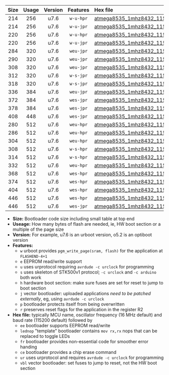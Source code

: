 |Size|Usage|Version|Features|Hex file|
|:-:|:-:|:-:|:-:|:--|
|214|256|u7.6|`w-u-hpr`|[atmega8535_1mhz8432_115200bps_ur.hex](https://raw.githubusercontent.com/stefanrueger/urboot/main//atmega8535_1mhz8432_115200bps_ur.hex)|
|214|256|u7.6|`w-u-jpr`|[atmega8535_1mhz8432_115200bps_ur_vbl.hex](https://raw.githubusercontent.com/stefanrueger/urboot/main//atmega8535_1mhz8432_115200bps_ur_vbl.hex)|
|220|256|u7.6|`w-u-hpr`|[atmega8535_1mhz8432_115200bps_lednop_ur.hex](https://raw.githubusercontent.com/stefanrueger/urboot/main//atmega8535_1mhz8432_115200bps_lednop_ur.hex)|
|220|256|u7.6|`w-u-jpr`|[atmega8535_1mhz8432_115200bps_lednop_ur_vbl.hex](https://raw.githubusercontent.com/stefanrueger/urboot/main//atmega8535_1mhz8432_115200bps_lednop_ur_vbl.hex)|
|284|320|u7.6|`weu-jpr`|[atmega8535_1mhz8432_115200bps_ee_ur_vbl.hex](https://raw.githubusercontent.com/stefanrueger/urboot/main//atmega8535_1mhz8432_115200bps_ee_ur_vbl.hex)|
|290|320|u7.6|`weu-jpr`|[atmega8535_1mhz8432_115200bps_ee_lednop_ur_vbl.hex](https://raw.githubusercontent.com/stefanrueger/urboot/main//atmega8535_1mhz8432_115200bps_ee_lednop_ur_vbl.hex)|
|308|320|u7.6|`weu-jpr`|[atmega8535_1mhz8432_115200bps_ee_lednop_fr_ur_vbl.hex](https://raw.githubusercontent.com/stefanrueger/urboot/main//atmega8535_1mhz8432_115200bps_ee_lednop_fr_ur_vbl.hex)|
|312|320|u7.6|`w-s-jpr`|[atmega8535_1mhz8432_115200bps_vbl.hex](https://raw.githubusercontent.com/stefanrueger/urboot/main//atmega8535_1mhz8432_115200bps_vbl.hex)|
|318|320|u7.6|`w-s-jpr`|[atmega8535_1mhz8432_115200bps_lednop_vbl.hex](https://raw.githubusercontent.com/stefanrueger/urboot/main//atmega8535_1mhz8432_115200bps_lednop_vbl.hex)|
|336|384|u7.6|`weu-jpr`|[atmega8535_1mhz8432_115200bps_ee_lednop_fr_ce_ur_vbl.hex](https://raw.githubusercontent.com/stefanrueger/urboot/main//atmega8535_1mhz8432_115200bps_ee_lednop_fr_ce_ur_vbl.hex)|
|372|384|u7.6|`wes-jpr`|[atmega8535_1mhz8432_115200bps_ee_vbl.hex](https://raw.githubusercontent.com/stefanrueger/urboot/main//atmega8535_1mhz8432_115200bps_ee_vbl.hex)|
|378|384|u7.6|`wes-jpr`|[atmega8535_1mhz8432_115200bps_ee_lednop_vbl.hex](https://raw.githubusercontent.com/stefanrueger/urboot/main//atmega8535_1mhz8432_115200bps_ee_lednop_vbl.hex)|
|408|448|u7.6|`wes-jpr`|[atmega8535_1mhz8432_115200bps_ee_lednop_fr_vbl.hex](https://raw.githubusercontent.com/stefanrueger/urboot/main//atmega8535_1mhz8432_115200bps_ee_lednop_fr_vbl.hex)|
|280|512|u7.6|`weu-hpr`|[atmega8535_1mhz8432_115200bps_ee_ur.hex](https://raw.githubusercontent.com/stefanrueger/urboot/main//atmega8535_1mhz8432_115200bps_ee_ur.hex)|
|286|512|u7.6|`weu-hpr`|[atmega8535_1mhz8432_115200bps_ee_lednop_ur.hex](https://raw.githubusercontent.com/stefanrueger/urboot/main//atmega8535_1mhz8432_115200bps_ee_lednop_ur.hex)|
|304|512|u7.6|`weu-hpr`|[atmega8535_1mhz8432_115200bps_ee_lednop_fr_ur.hex](https://raw.githubusercontent.com/stefanrueger/urboot/main//atmega8535_1mhz8432_115200bps_ee_lednop_fr_ur.hex)|
|308|512|u7.6|`w-s-hpr`|[atmega8535_1mhz8432_115200bps.hex](https://raw.githubusercontent.com/stefanrueger/urboot/main//atmega8535_1mhz8432_115200bps.hex)|
|314|512|u7.6|`w-s-hpr`|[atmega8535_1mhz8432_115200bps_lednop.hex](https://raw.githubusercontent.com/stefanrueger/urboot/main//atmega8535_1mhz8432_115200bps_lednop.hex)|
|332|512|u7.6|`weu-hpr`|[atmega8535_1mhz8432_115200bps_ee_lednop_fr_ce_ur.hex](https://raw.githubusercontent.com/stefanrueger/urboot/main//atmega8535_1mhz8432_115200bps_ee_lednop_fr_ce_ur.hex)|
|368|512|u7.6|`wes-hpr`|[atmega8535_1mhz8432_115200bps_ee.hex](https://raw.githubusercontent.com/stefanrueger/urboot/main//atmega8535_1mhz8432_115200bps_ee.hex)|
|374|512|u7.6|`wes-hpr`|[atmega8535_1mhz8432_115200bps_ee_lednop.hex](https://raw.githubusercontent.com/stefanrueger/urboot/main//atmega8535_1mhz8432_115200bps_ee_lednop.hex)|
|404|512|u7.6|`wes-hpr`|[atmega8535_1mhz8432_115200bps_ee_lednop_fr.hex](https://raw.githubusercontent.com/stefanrueger/urboot/main//atmega8535_1mhz8432_115200bps_ee_lednop_fr.hex)|
|446|512|u7.6|`wes-hpr`|[atmega8535_1mhz8432_115200bps_ee_lednop_fr_ce.hex](https://raw.githubusercontent.com/stefanrueger/urboot/main//atmega8535_1mhz8432_115200bps_ee_lednop_fr_ce.hex)|
|446|512|u7.6|`wes-jpr`|[atmega8535_1mhz8432_115200bps_ee_lednop_fr_ce_vbl.hex](https://raw.githubusercontent.com/stefanrueger/urboot/main//atmega8535_1mhz8432_115200bps_ee_lednop_fr_ce_vbl.hex)|

- **Size:** Bootloader code size including small table at top end
- **Useage:** How many bytes of flash are needed, ie, HW boot section or a multiple of the page size
- **Version:** For example, u7.6 is an urboot version, o5.2 is an optiboot version
- **Features:**
  + `w` urboot provides `pgm_write_page(sram, flash)` for the application at `FLASHEND-4+1`
  + `e` EEPROM read/write support
  + `u` uses urprotocol requiring `avrdude -c urclock` for programming
  + `s` uses skeleton of STK500v1 protocol; `-c urclock` and `-c arduino` both work
  + `h` hardware boot section: make sure fuses are set for reset to jump to boot section
  + `j` vector bootloader: uploaded applications *need to be patched externally*, eg, using `avrdude -c urclock`
  + `p` bootloader protects itself from being overwritten
  + `r` preserves reset flags for the application in the register R2
- **Hex file:** typically MCU name, oscillator frequency (16 MHz default) and baud rate (115200 default) followed by
  + `ee` bootloader supports EEPROM read/write
  + `lednop` "template" bootloader contains `mov rx,rx` nops that can be replaced to toggle LEDs
  + `fr` bootloader provides non-essential code for smoother error handing
  + `ce` bootloader provides a chip erase command
  + `ur` uses urprotocol and requires `avrdude -c urclock` for programming
  + `vbl` vector bootloader: set fuses to jump to reset, not the HW boot section
